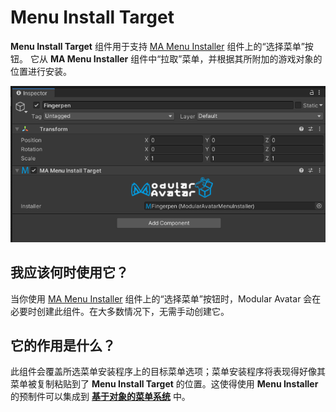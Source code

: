 ﻿# Menu Install Target

**Menu Install Target** 组件用于支持 [MA Menu Installer](menu-installer.md) 组件上的“选择菜单”按钮。
它从 **MA Menu Installer** 组件中“拉取”菜单，并根据其所附加的游戏对象的位置进行安装。

![Menu Install Target](menu-install-target.png)

## 我应该何时使用它？

当你使用 [MA Menu Installer](menu-installer.md) 组件上的“选择菜单”按钮时，Modular Avatar 会在必要时创建此组件。在大多数情况下，无需手动创建它。

## 它的作用是什么？

此组件会覆盖所选菜单安装程序上的目标菜单选项；菜单安装程序将表现得好像其菜单被复制粘贴到了 **Menu Install Target** 的位置。这使得使用 **Menu Installer** 的预制件可以集成到 **[基于对象的菜单系统](/docs/tutorials/menu)** 中。